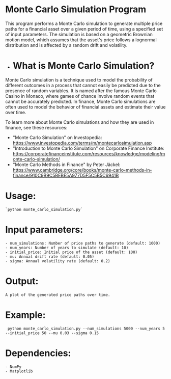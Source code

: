# Monte Carlo Simulation Program

This program performs a Monte Carlo simulation to generate multiple price paths for a financial asset over a given period of time, using a specified set of input parameters. The simulation is based on a geometric Brownian motion model, which assumes that the asset's price follows a lognormal distribution and is affected by a random drift and volatility.

-  # What is Monte Carlo Simulation?
Monte Carlo simulation is a technique used to model the probability of different outcomes in a process that cannot easily be predicted due to the presence of random variables. It is named after the famous Monte Carlo Casino in Monaco, where games of chance involve random events that cannot be accurately predicted. In finance, Monte Carlo simulations are often used to model the behavior of financial assets and estimate their value over time.

To learn more about Monte Carlo simulations and how they are used in finance, see these resources:
- "Monte Carlo Simulation" on Investopedia: https://www.investopedia.com/terms/m/montecarlosimulation.asp
- "Introduction to Monte Carlo Simulation" on Corporate Finance Institute: https://corporatefinanceinstitute.com/resources/knowledge/modeling/monte-carlo-simulation/
- "Monte Carlo Methods in Finance" by Peter Jäckel: https://www.cambridge.org/core/books/monte-carlo-methods-in-finance/910C9B9C5BEBE5A977D5F5C5B5C6941B

# Usage:
    `python monte_carlo_simulation.py`

# Input parameters:
    - num_simulations: Number of price paths to generate (default: 1000)
    - num_years: Number of years to simulate (default: 10)
    - initial_price: Initial price of the asset (default: 100)
    - mu: Annual drift rate (default: 0.05)
    - sigma: Annual volatility rate (default: 0.2)

# Output:
    A plot of the generated price paths over time.

# Example:
   ` python monte_carlo_simulation.py --num_simulations 5000 --num_years 5 --initial_price 50 --mu 0.03 --sigma 0.15`

# Dependencies:
    - NumPy
    - Matplotlib


